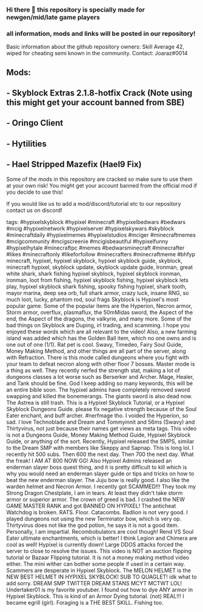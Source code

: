 ### Hi there 👋 this repository is specially made for newgen/mid/late game players
### all information, mods and links will be posted in our repository!
Basic information about the github repository owners: Skill Average 42, wiped for cheating semi known in the community.
Contact: Joaraz#0014

## Mods:
## - Skyblock Extras 2.1.8-hotfix Crack (Note using this might get your account banned from SBE)
## - Oringo Client
## - Hytilities
## - Hael Stripped Mazefix (Hael9 Fix)
Some of the mods in this repository are cracked so make sure to use them at your own risk! You might get your account banned from the official mod if you decide to use this!


If you would like us to add a mod/discord/tutorial etc to our repository contact us on discord!



tags:
#hypixelskyblock #hypixel #minecraft #hypixelbedwars #bedwars #mcig #hypixelnetwork #hypixelserver #hypixelskywars #skyblock #minecraftdaily #hypixelmemes #hypixelstudios #mciger #minecraftmemes #mcigcommunity #mcigscreenie #mcigisbeautiful #hypixelfunny #hypixelhytale #minecraftpc #memes #bedwarsminecraft #minecrafter #likes #minecraftonly #likeforfollow #minecrafters #minecraftmeme #bhfyp minecraft, hypixel, hypixel skyblock, hypixel skyblock guide, skyblock, minecraft hypixel, skyblock update, skyblock update guide, Ironman, great white shark, shark fishing hypixel skyblock, hypixel skyblock ironman, ironman, loot from fishing, hypixel skyblock fishing, hypixel skyblock lets play, hypixel skyblock shark fishing, spooky fishing hypixel, shark tooth, mayor marina, deep sea orb, full shark armor, crazy luck, insane RNG, so much loot, lucky, phantom rod, soul frags Skyblock is Hypixel's most popular game. Some of the popular items are the Hyperion, Necron armor, Storm armor, overflux, plasmaflux, the 50mMidas sword, the Aspect of the end, the Aspect of the dragons, the valkyrie, and many more. Some of the bad things on Skyblock are Duping, irl trading, and scamming. I hope you enjoyed these words which are all relevant to the video! Also, a new farming island was added which has the Golden Ball item, which no one owns and is one out of one (1/1). Rat pet is cool. Swavy, Timedeo, Fairy Soul Guide, Money Making Method, and other things are all part of the server, along with Refraction. There is this mode called dungeons where you fight with your team to defeat necron along with other floor 7 bosses. Master mode is a thing as well. They recently nerfed the strength stat, making a lot of dungeons classes a lot worse such as Berserker and Archer. Mage, Healer, and Tank should be fine. God I keep adding so many keywords, this will be an entire bible soon. The hypixel admins have completely removed sword swapping and killed the bonemerangs. The giants sword is also dead now. The Astrea is still trash. This is a Hypixel Skyblock Tutorial, or a Hypixel Skyblock Dungeons Guide. please fix negative strength because of the Soul Eater enchant, and buff archer. #nerfmage tho. I voided the Hyperion, so sad. I love Technoblade and Dream and Tommyinnit and 56ms (Swavy) and Thirtyvirus, not just because their names get views as meta tags. This video is not a Dungeons Guide, Money Making Method Guide, Hypixel Skyblock Guide, or anything of the sort. Recently, Hypixel released the SMPS, similar to the Dream SMP with members like Skeppy and Sapnap. This is long lol. I recently hit 500 subs. Then 600 the next day. Then 700 the next day. What the freak! I AM AT 800 NOW GG! Also Hypixel Admins released an enderman slayer boss quest thing, and it is pretty difficult to kill which is why you would need an enderman slayer guide or tips and tricks on how to beat the new enderman slayer. The Juju bow is really good. I also like the warden helmet and Necron Armor. I recently got SCAMMED!!! They took my Strong Dragon Chestplate, I am in tears. At least they didn't take storm armor or superior armor. The crown of greed is bad. I crashed the NEW GAME MASTER RANK and got BANNED ON HYPIXEL! The anticheat Watchdog is broken. RATS. Floor. Catacombs. Badlion is not very good. I played dungeons not using the new Terminator bow, which is very op. Thirtyvirus does not like the god potion, he says it is not a good item. Personally, I am impartial. Recombobulators are cool though! Rend VS Soul Eater ultimate enchantments, which is better! I think Legion and Chimera are cool as well! Hypixel is currently down! Large DDOS attacks forced the server to close to resolve the issues. This video is NOT an auction flipping tutorial or Bazaar Flipping tutorial. It is not a money making method video either. The mini wither can bother some people if used in a certain way. Scammers are desperate in Hypixel Skyblock. The MELON HELMET is the NEW BEST HELMET IN HYPIXEL SKYBLOCK! SUB TO QUAGLET! idk what to add sorry. DREAM SMP TWITTER DREAM STANS MCYT MCTWT LOL! Undertaker01 is my favorite youtuber. I found out how to dye ANY armor in Hypixel Skyblock. This is kind of an Armor Dying tutorial. (not) REAL!!! I became egrill (girl). Foraging is a THE BEST SKILL. Fishing too.
